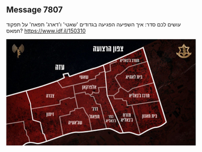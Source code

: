 ## Message 7807

עושים לכם סדר:
איך השפיעה הפגיעה בגדודים 'שאטי' ו'דארג' תפאח' על תפקוד חמאס?
https://www.idf.il/150310

![Photo](7807/7807_photo.jpg)

